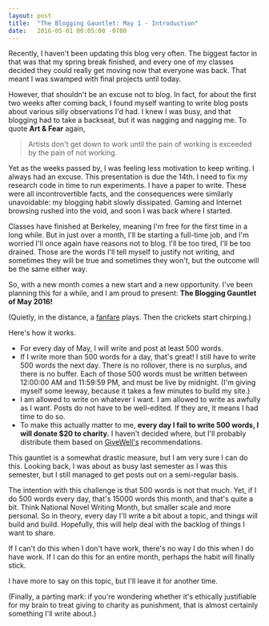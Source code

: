 ```yaml
---
layout: post
title:  "The Blogging Gauntlet: May 1 - Introduction"
date:   2016-05-01 00:05:00 -0700
---
```


Recently, I haven't been updating this blog very often. The biggest factor in
that was that my spring break finished, and every one of my classes decided
they could really get moving now that everyone was back. That meant I was
swamped with final projects until today.

However, that shouldn't be an excuse not to blog. In fact, for about the
first two weeks after coming back, I found myself wanting to write blog
posts about various silly observations I'd had. I knew I was busy, and
that blogging had to take a backseat, but it was nagging and nagging me.
To quote **Art & Fear** again,

> Artists don't get down to work until the pain of working is exceeded
> by the pain of not working.

Yet as the weeks passed by, I was feeling less motivation to keep writing.
I always had an excuse. This presentation is due the 14th. I need to
fix my research code in time to run experiments. I have a paper to write.
These were all incontrovertible facts, and the consequences were similarly
unavoidable: my blogging habit slowly dissipated. Gaming and Internet
browsing rushed into the void, and soon I was back where I started.

Classes have finished at Berkeley, meaning I'm free for the first time
in a long while. But in just over a month, I'll be starting a full-time
job, and I'm worried I'll once again have reasons not to blog. I'll be
too tired, I'll be too drained. Those are the words I'll tell myself
to justify not writing, and sometimes they will be true and sometimes
they won't, but the outcome will be the same either way.

So, with a new month comes a new start and a new opportunity. I've been
planning this for a while, and I am proud to present: **The Blogging
Gauntlet of May 2016!**

(Quietly, in the distance, a [fanfare](https://www.youtube.com/watch?v=lKy0SP8ScAk)
plays. Then the crickets start chirping.)

Here's how it works.

* For every day of May, I will write and post at least 500 words.
* If I write more than 500 words for a day, that's great! I still have to write
500 words the next day. There is no rollover, there is no surplus, and there
is no buffer. Each of those 500 words must be written between
12:00:00 AM and 11:59:59 PM, and must be live by midnight. (I'm giving myself
some leeway, because it takes a few minutes to build my site.)
* I am allowed to write on whatever I want. I am allowed to write as awfully as
I want. Posts do not have to be well-edited. If they are, it means I had time
to do so.
* To make this actually matter to me, **every day I fail to write 500 words,
I will donate $20 to charity.** I haven't decided where, but I'll probably
distribute them based on [GiveWell's](http://www.givewell.org/) recommendations.

This gauntlet is a somewhat drastic measure, but I am very sure I can do this.
Looking back, I was about as busy last semester as I was this semester, but
I still managed to get posts out on a semi-regular basis.

The intention with this challenge is that 500 words is not that much.
Yet, if I do 500 words every day, that's 15000 words this month, and that's
quite a bit. Think National Novel Writing Month, but smaller scale and more
personal. So in theory, every day I'll write a bit about a topic,
and things will build and build. Hopefully, this will help deal with the
backlog of things I want to share.

If I can't do this when I don't have work, there's no way I do this when I
do have work. If I can do this for an entire month, perhaps the habit will
finally stick.

I have more to say on this topic, but I'll leave it for another time.

(Finally, a parting mark: if you're wondering whether it's ethically
justifiable for my brain to treat giving to charity as punishment,
that is almost certainly something I'll write about.)

